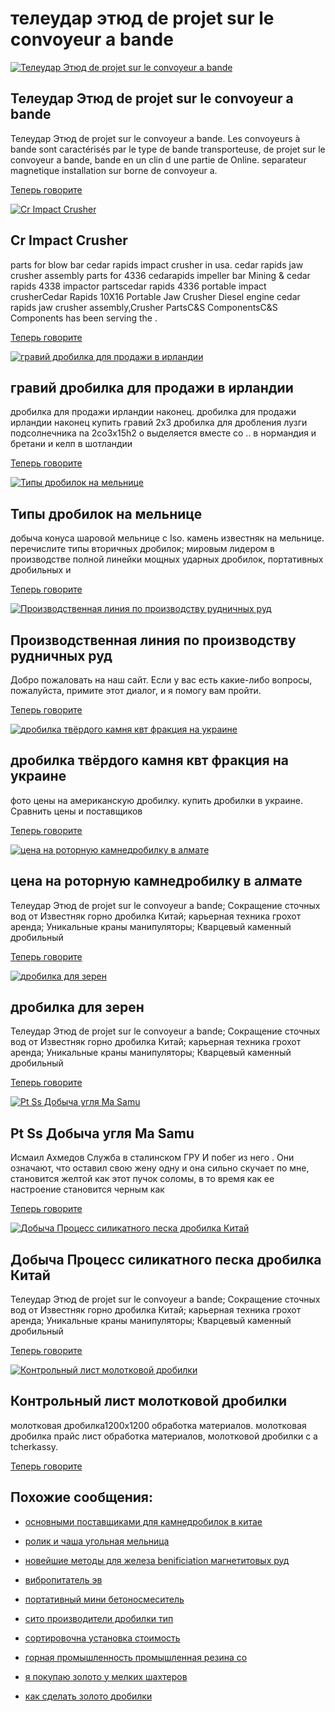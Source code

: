 # телеудар этюд de projet sur le convoyeur a bande
<a href="https://ru.ecuriezuff.be/products/" target="_blank">![Телеудар Этюд de projet sur le convoyeur a bande](https://github.com/millmachine/images/raw/main/57.jpg)</a>
## Телеудар Этюд de projet sur le convoyeur a bande
Телеудар Этюд de projet sur le convoyeur a bande.  Les convoyeurs à bande sont caractérisés par le type de bande transporteuse, de projet sur le convoyeur a bande, bande en un clin d une partie de Online. separateur magnetique installation sur borne de convoyeur a.
<a href="https://ru.ecuriezuff.be/products/" target="_blank">Теперь говорите</a>
<a href="https://ru.ecuriezuff.be/products/" target="_blank">![Cr Impact Crusher](https://github.com/millmachine/images/raw/main/634.jpg)</a>
## Cr Impact Crusher
parts for blow bar cedar rapids impact crusher in usa. cedar rapids jaw crusher assembly parts for 4336 cedarapids impeller bar Mining & cedar rapids 4338 impactor partscedar rapids 4336 portable impact crusherCedar Rapids 10X16 Portable Jaw Crusher Diesel engine cedar rapids jaw crusher assembly,Crusher PartsC&S ComponentsC&S Components has been serving the .
<a href="https://ru.ecuriezuff.be/products/" target="_blank">Теперь говорите</a>
<a href="https://ru.ecuriezuff.be/products/" target="_blank">![гравий дробилка для продажи в ирландии](https://github.com/millmachine/images/raw/main/659.jpg)</a>
## гравий дробилка для продажи в ирландии
дробилка для продажи ирландии наконец. дробилка для продажи ирландии наконец  купить гравий 2x3 дробилка для дробления лузги подсолнечника  na 2co3x15h2 o выделяется вместе со .. в нормандия и бретани и келп в шотландии 
<a href="https://ru.ecuriezuff.be/products/" target="_blank">Теперь говорите</a>
<a href="https://ru.ecuriezuff.be/products/" target="_blank">![Типы дробилок на мельнице](https://github.com/millmachine/images/raw/main/588.jpg)</a>
## Типы дробилок на мельнице
добыча конуса шаровой мельнице с Iso. камень известняк на мельнице.  перечислите типы вторичных дробилок;  мировым лидером в производстве полной линейки мощных ударных дробилок, портативных дробильных и 
<a href="https://ru.ecuriezuff.be/products/" target="_blank">Теперь говорите</a>
<a href="https://ru.ecuriezuff.be/products/" target="_blank">![Производственная линия по производству рудничных руд](https://github.com/millmachine/images/raw/main/558.jpg)</a>
## Производственная линия по производству рудничных руд
Добро пожаловать на наш сайт. Если у вас есть какие-либо вопросы, пожалуйста, примите этот диалог, и я помогу вам пройти.
<a href="https://ru.ecuriezuff.be/products/" target="_blank">Теперь говорите</a>
<a href="https://ru.ecuriezuff.be/products/" target="_blank">![дробилка твёрдого камня квт фракция на украине](https://github.com/millmachine/images/raw/main/392.jpg)</a>
## дробилка твёрдого камня квт фракция на украине
фото цены на американскую дробилку. купить дробилки в украине. Сравнить цены и поставщиков 
<a href="https://ru.ecuriezuff.be/products/" target="_blank">Теперь говорите</a>
<a href="https://ru.ecuriezuff.be/products/" target="_blank">![цена на роторную камнедробилку в алмате](https://github.com/millmachine/images/raw/main/388.jpg)</a>
## цена на роторную камнедробилку в алмате
Телеудар Этюд de projet sur le convoyeur a bande; Сокращение сточных вод от Известняк горно дробилка Китай; карьерная техника грохот аренда; Уникальные краны манипуляторы; Кварцевый каменный дробильный 
<a href="https://ru.ecuriezuff.be/products/" target="_blank">Теперь говорите</a>
<a href="https://ru.ecuriezuff.be/products/" target="_blank">![дробилка для зерен](https://github.com/millmachine/images/raw/main/499.jpg)</a>
## дробилка для зерен
Телеудар Этюд de projet sur le convoyeur a bande; Сокращение сточных вод от Известняк горно дробилка Китай; карьерная техника грохот аренда; Уникальные краны манипуляторы; Кварцевый каменный дробильный 
<a href="https://ru.ecuriezuff.be/products/" target="_blank">Теперь говорите</a>
<a href="https://ru.ecuriezuff.be/products/" target="_blank">![Pt Ss Добыча угля Ma Samu](https://github.com/millmachine/images/raw/main/460.jpg)</a>
## Pt Ss Добыча угля Ma Samu
Исмаил Ахмедов Служба в сталинском ГРУ И побег из него . Они означают, что оставил свою жену одну и она сильно скучает по мне, становится желтой как этот пучок соломы, в то время как ее настроение становится черным как 
<a href="https://ru.ecuriezuff.be/products/" target="_blank">Теперь говорите</a>
<a href="https://ru.ecuriezuff.be/products/" target="_blank">![Добыча Процесс силикатного песка дробилка Китай](https://github.com/millmachine/images/raw/main/379.jpg)</a>
## Добыча Процесс силикатного песка дробилка Китай
Телеудар Этюд de projet sur le convoyeur a bande; Сокращение сточных вод от Известняк горно дробилка Китай; карьерная техника грохот аренда; Уникальные краны манипуляторы; Кварцевый каменный дробильный 
<a href="https://ru.ecuriezuff.be/products/" target="_blank">Теперь говорите</a>
<a href="https://ru.ecuriezuff.be/products/" target="_blank">![Контрольный лист молотковой дробилки](https://github.com/millmachine/images/raw/main/614.jpg)</a>
## Контрольный лист молотковой дробилки
молотковая дробилка1200х1200 обработка материалов. молотковая дробилка прайс лист обработка материалов, молотковой дробилки с а tcherkassy.
<a href="https://ru.ecuriezuff.be/products/" target="_blank">Теперь говорите</a>
## Похожие сообщения:
* [основными поставщиками для камнедробилок в китае](%D0%BE%D1%81%D0%BD%D0%BE%D0%B2%D0%BD%D1%8B%D0%BC%D0%B8%20%D0%BF%D0%BE%D1%81%D1%82%D0%B0%D0%B2%D1%89%D0%B8%D0%BA%D0%B0%D0%BC%D0%B8%20%D0%B4%D0%BB%D1%8F%20%D0%BA%D0%B0%D0%BC%D0%BD%D0%B5%D0%B4%D1%80%D0%BE%D0%B1%D0%B8%D0%BB%D0%BE%D0%BA%20%D0%B2%20%D0%BA%D0%B8%D1%82%D0%B0%D0%B5.md)
* [ролик и чаша угольная мельница](%D1%80%D0%BE%D0%BB%D0%B8%D0%BA%20%D0%B8%20%D1%87%D0%B0%D1%88%D0%B0%20%D1%83%D0%B3%D0%BE%D0%BB%D1%8C%D0%BD%D0%B0%D1%8F%20%D0%BC%D0%B5%D0%BB%D1%8C%D0%BD%D0%B8%D1%86%D0%B0.md)
* [новейшие методы для железа benificiation магнетитовых руд](%D0%BD%D0%BE%D0%B2%D0%B5%D0%B9%D1%88%D0%B8%D0%B5%20%D0%BC%D0%B5%D1%82%D0%BE%D0%B4%D1%8B%20%D0%B4%D0%BB%D1%8F%20%D0%B6%D0%B5%D0%BB%D0%B5%D0%B7%D0%B0%20benificiation%20%D0%BC%D0%B0%D0%B3%D0%BD%D0%B5%D1%82%D0%B8%D1%82%D0%BE%D0%B2%D1%8B%D1%85%20%D1%80%D1%83%D0%B4.md)
* [вибропитатель эв](%D0%B2%D0%B8%D0%B1%D1%80%D0%BE%D0%BF%D0%B8%D1%82%D0%B0%D1%82%D0%B5%D0%BB%D1%8C%20%D1%8D%D0%B2.md)
* [портативный мини бетоносмеситель](%D0%BF%D0%BE%D1%80%D1%82%D0%B0%D1%82%D0%B8%D0%B2%D0%BD%D1%8B%D0%B9%20%D0%BC%D0%B8%D0%BD%D0%B8%20%D0%B1%D0%B5%D1%82%D0%BE%D0%BD%D0%BE%D1%81%D0%BC%D0%B5%D1%81%D0%B8%D1%82%D0%B5%D0%BB%D1%8C.md)
* [сито производители дробилки тип](%D1%81%D0%B8%D1%82%D0%BE%20%D0%BF%D1%80%D0%BE%D0%B8%D0%B7%D0%B2%D0%BE%D0%B4%D0%B8%D1%82%D0%B5%D0%BB%D0%B8%20%D0%B4%D1%80%D0%BE%D0%B1%D0%B8%D0%BB%D0%BA%D0%B8%20%D1%82%D0%B8%D0%BF.md)
* [сортировочна установка стоимость](%D1%81%D0%BE%D1%80%D1%82%D0%B8%D1%80%D0%BE%D0%B2%D0%BE%D1%87%D0%BD%D0%B0%20%D1%83%D1%81%D1%82%D0%B0%D0%BD%D0%BE%D0%B2%D0%BA%D0%B0%20%D1%81%D1%82%D0%BE%D0%B8%D0%BC%D0%BE%D1%81%D1%82%D1%8C.md)
* [горная промышленность промышленная резина co](%D0%B3%D0%BE%D1%80%D0%BD%D0%B0%D1%8F%20%D0%BF%D1%80%D0%BE%D0%BC%D1%8B%D1%88%D0%BB%D0%B5%D0%BD%D0%BD%D0%BE%D1%81%D1%82%D1%8C%20%D0%BF%D1%80%D0%BE%D0%BC%D1%8B%D1%88%D0%BB%D0%B5%D0%BD%D0%BD%D0%B0%D1%8F%20%D1%80%D0%B5%D0%B7%D0%B8%D0%BD%D0%B0%20co.md)
* [я покупаю золото у мелких шахтеров](%D1%8F%20%D0%BF%D0%BE%D0%BA%D1%83%D0%BF%D0%B0%D1%8E%20%D0%B7%D0%BE%D0%BB%D0%BE%D1%82%D0%BE%20%D1%83%20%D0%BC%D0%B5%D0%BB%D0%BA%D0%B8%D1%85%20%D1%88%D0%B0%D1%85%D1%82%D0%B5%D1%80%D0%BE%D0%B2.md)
* [как сделать золото дробилки](%D0%BA%D0%B0%D0%BA%20%D1%81%D0%B4%D0%B5%D0%BB%D0%B0%D1%82%D1%8C%20%D0%B7%D0%BE%D0%BB%D0%BE%D1%82%D0%BE%20%D0%B4%D1%80%D0%BE%D0%B1%D0%B8%D0%BB%D0%BA%D0%B8.md)
